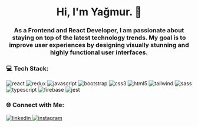 <h1 align="center">Hi, I'm Yağmur. 💫</h1>
<h3 align="center">As a Frontend and React Developer, I am passionate about staying on top of the latest technology trends. My goal is to improve user experiences by designing visually stunning and highly functional user interfaces.</h3>

<h3 align="left">💻 Tech Stack:</h3>
<p align="left">
  <img src="https://img.shields.io/badge/react-%23282c34.svg?style=for-the-badge&logo=react&logoColor=61DAFB" alt="react" />
  <img src="https://img.shields.io/badge/redux-%23593d88.svg?style=for-the-badge&logo=redux&logoColor=white" alt="redux" />
  <img src="https://img.shields.io/badge/javascript-%23F7DF1C.svg?style=for-the-badge&logo=javascript&logoColor=black" alt="javascript" />
  <img src="https://img.shields.io/badge/bootstrap-%236c757d.svg?style=for-the-badge&logo=bootstrap&logoColor=white" alt="bootstrap" />
  <img src="https://img.shields.io/badge/css3-%231572B6.svg?style=for-the-badge&logo=css3&logoColor=white" alt="css3" />
  <img src="https://img.shields.io/badge/html5-%23E34F26.svg?style=for-the-badge&logo=html5&logoColor=white" alt="html5" />
  <img src="https://img.shields.io/badge/tailwindcss-%2338B2AC.svg?style=for-the-badge&logo=tailwind-css&logoColor=white" alt="tailwind" />
  <img src="https://img.shields.io/badge/sass-%23CC6699.svg?style=for-the-badge&logo=sass&logoColor=white" alt="sass" />
  <img src="https://img.shields.io/badge/typescript-%232B82F0.svg?style=for-the-badge&logo=typescript&logoColor=white" alt="typescript" />
  <img src="https://img.shields.io/badge/firebase-%23FFCA28.svg?style=for-the-badge&logo=firebase&logoColor=black" alt="firebase" />
  <img src="https://img.shields.io/badge/jest-%23C21325.svg?style=for-the-badge&logo=jest&logoColor=white" alt="jest" />
</p>

<h3 align="left">🌐 Connect with Me:</h3>
<p align="left">
  <a href="https://linkedin.com/in/yağmur-akbulut/" target="_blank" rel="noopener noreferrer">
    <img src="https://img.shields.io/badge/LinkedIn-%230077B5.svg?style=for-the-badge&logo=linkedin&logoColor=white" alt="linkedin" />
  </a>
  <a href="https://www.instagram.com/akbuluttyagmurr/" target="_blank" rel="noopener noreferrer">
    <img src="https://img.shields.io/badge/Instagram-%23E4405F.svg?style=for-the-badge&logo=instagram&logoColor=white" alt="instagram" />
  </a>
</p>
